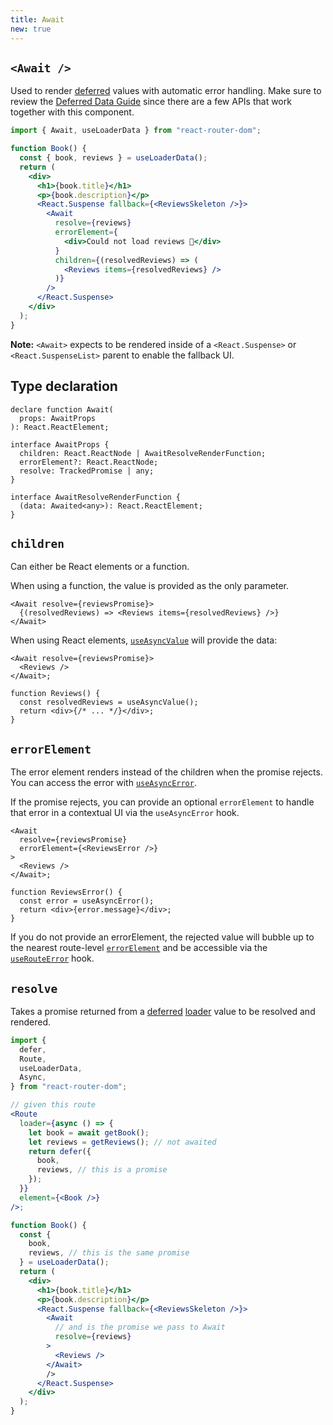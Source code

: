 ```yaml
---
title: Await
new: true
---
```


## `<Await />`

Used to render [deferred][defer] values with automatic error handling. Make sure to review the [Deferred Data Guide][deferred guide] since there are a few APIs that work together with this component.

```jsx lines=[1,10-18]
import { Await, useLoaderData } from "react-router-dom";

function Book() {
  const { book, reviews } = useLoaderData();
  return (
    <div>
      <h1>{book.title}</h1>
      <p>{book.description}</p>
      <React.Suspense fallback={<ReviewsSkeleton />}>
        <Await
          resolve={reviews}
          errorElement={
            <div>Could not load reviews 😬</div>
          }
          children={(resolvedReviews) => (
            <Reviews items={resolvedReviews} />
          )}
        />
      </React.Suspense>
    </div>
  );
}
```

**Note:** `<Await>` expects to be rendered inside of a `<React.Suspense>` or `<React.SuspenseList>` parent to enable the fallback UI.

## Type declaration

```tsx
declare function Await(
  props: AwaitProps
): React.ReactElement;

interface AwaitProps {
  children: React.ReactNode | AwaitResolveRenderFunction;
  errorElement?: React.ReactNode;
  resolve: TrackedPromise | any;
}

interface AwaitResolveRenderFunction {
  (data: Awaited<any>): React.ReactElement;
}
```

## `children`

Can either be React elements or a function.

When using a function, the value is provided as the only parameter.

```tsx [2]
<Await resolve={reviewsPromise}>
  {(resolvedReviews) => <Reviews items={resolvedReviews} />}
</Await>
```

When using React elements, [`useAsyncValue`][useasyncvalue] will provide the data:

```tsx [2]
<Await resolve={reviewsPromise}>
  <Reviews />
</Await>;

function Reviews() {
  const resolvedReviews = useAsyncValue();
  return <div>{/* ... */}</div>;
}
```

## `errorElement`

The error element renders instead of the children when the promise rejects. You can access the error with [`useAsyncError`][useasyncerror].

If the promise rejects, you can provide an optional `errorElement` to handle that error in a contextual UI via the `useAsyncError` hook.

```tsx [3,9]
<Await
  resolve={reviewsPromise}
  errorElement={<ReviewsError />}
>
  <Reviews />
</Await>;

function ReviewsError() {
  const error = useAsyncError();
  return <div>{error.message}</div>;
}
```

If you do not provide an errorElement, the rejected value will bubble up to the nearest route-level [`errorElement`][routeerrorelement] and be accessible via the [`useRouteError`][userouteerror] hook.

## `resolve`

Takes a promise returned from a [deferred][defer] [loader][loader] value to be resolved and rendered.

```jsx [12,15,24,32-33]
import {
  defer,
  Route,
  useLoaderData,
  Async,
} from "react-router-dom";

// given this route
<Route
  loader={async () => {
    let book = await getBook();
    let reviews = getReviews(); // not awaited
    return defer({
      book,
      reviews, // this is a promise
    });
  }}
  element={<Book />}
/>;

function Book() {
  const {
    book,
    reviews, // this is the same promise
  } = useLoaderData();
  return (
    <div>
      <h1>{book.title}</h1>
      <p>{book.description}</p>
      <React.Suspense fallback={<ReviewsSkeleton />}>
        <Await
          // and is the promise we pass to Await
          resolve={reviews}
        >
          <Reviews />
        </Await>
        />
      </React.Suspense>
    </div>
  );
}
```

[useloaderdata]: ../hooks/use-loader-data
[userouteerror]: ../hooks/use-route-error
[defer]: ../utils/defer
[deferred guide]: ../guides/deferred
[useasyncvalue]: ../hooks/use-async-value
[useasyncerror]: ../hooks/use-async-error
[routeerrorelement]: ../route/error-element
[loader]: ../route/loader
